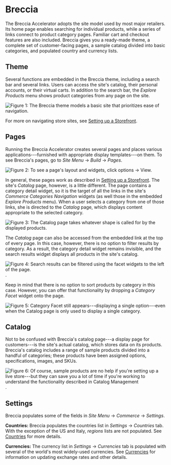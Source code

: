# Breccia [](id=breccia)

The Breccia Accelerator adopts the site model used by most major retailers.
Its home page enables searching for individual products, while a series of
links connect to product category pages. Familiar cart and checkout features
are also included. Breccia gives you a ready-made theme, a complete set of
customer-facing pages, a sample catalog divided into basic categories, and
populated country and currency lists.

## Theme [](id=theme)

Several functions are embedded in the Breccia theme, including a search bar and
several links. Users can access the site's catalog, their personal accounts, or
their virtual carts. In addition to the search bar, the *Explore Products* menu
shows product categories from any page on the site.

![Figure 1: The Breccia theme models a basic site that prioritizes ease of navigation.](../../images/breccia-theme.png)

For more on navigating store sites, see [Setting up a Storefront](/web/commerce/documentation/-/knowledge_base/1-0/setting-up-a-storefront).

## Pages [](id=pages)

Running the Breccia Accelerator creates several pages and places various
applications---furnished with appropriate display templates---on them. To see
Breccia's pages, go to *Site Menu* &rarr; *Build* &rarr; *Pages*.

![Figure 2: To see a page's layout and widgets, click [options](../../images/icon-kebab-blue-on-white.png) &rarr; *View*.](../../images/breccia-pages.png)

In general, these pages work as described in 
[Setting up a Storefront](/web/commerce/documentation/-/knowledge_base/1-0/setting-up-a-storefront).
The site's *Catalog* page, however, is a little different. The page contains
a category detail widget, so it is the target of all the links in the site's
*Commerce Categories Navigation* widgets (as well those in the embedded *Explore Products*
menu). When a user selects a category from one of those links, she is directed
to the *Catalog* page, which displays content appropriate to the selected
category.

![Figure 3: The *Catalog* page takes whatever shape is called for by the displayed products.](../../images/breccia-catalog-page.png)

The *Catalog* page can also be accessed from the embedded link at the top of
every page. In this case, however, there is no option to filter results by
category. As a result, the category detail widget remains invisible, and the
search results widget displays all products in the site's catalog.

![Figure 4: Search results can be filtered using the facet widgets to the left of the page.](../../images/breccia-facets.png).

Keep in mind that there is no option to sort products by category in this case.
However, you can offer that functionality by dropping a *Category Facet* widget
onto the page.

![Figure 5: *Category Facet* still appears---displaying a single option---even when the *Catalog* page is only used to display a single category.](../../images/breccia-category-facet.png)

## Catalog [](id=catalog)

Not to be confused with Breccia's catalog page---a display page for
customers---is the site's actual catalog, which stores data on its products.
Breccia's catalog includes a range of sample products divided into a handful of
categories; these products have been assigned options, specifications, images,
and SKUs.

![Figure 6: Of course, sample products are no help if you're setting up a live store---but they can save you a lot of time if you're working to understand the functionality described in [Catalog Management](/web/commerce/documentation/-/knowledge_base/1-0/catalog-management)](../../images/breccia-catalog.png).

## Settings [](id=settings)

Breccia populates some of the fields in *Site Menu* &rarr; *Commerce* &rarr;
*Settings*.

**Countries:** Breccia populates the countries list in *Settings* &rarr;
*Countries* tab. With the exception of the US and Italy, *regions* lists are
not populated. See
[Countries](/web/commerce/documentation/-/knowledge_base/1-0/countries)
for more details.

**Currencies:** The currency list in *Settings* &rarr; *Currencies* tab is
populated with several of the world's most widely-used currencies. See
[Currencies](/web/commerce/documentation/-/knowledge_base/1-0/currencies)
for information on updating exchange rates and other details.
